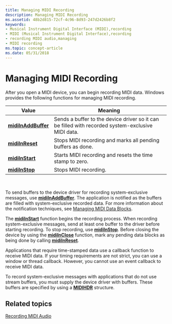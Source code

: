 ```yaml
---
title: Managing MIDI Recording
description: Managing MIDI Recording
ms.assetid: 48b2d815-72cf-4c96-8d93-247d2426b8f2
keywords:
- Musical Instrument Digital Interface (MIDI),recording
- MIDI (Musical Instrument Digital Interface),recording
- recording MIDI audio,managing
- MIDI recording
ms.topic: concept-article
ms.date: 05/31/2018
---
```


# Managing MIDI Recording

After you open a MIDI device, you can begin recording MIDI data. Windows provides the following functions for managing MIDI recording.



| Value                                      | Meaning                                                                                           |
|--------------------------------------------|---------------------------------------------------------------------------------------------------|
| [**midiInAddBuffer**](/windows/win32/api/mmeapi/nf-mmeapi-midiinaddbuffer) | Sends a buffer to the device driver so it can be filled with recorded system-exclusive MIDI data. |
| [**midiInReset**](/windows/win32/api/mmeapi/nf-mmeapi-midiinreset)         | Stops MIDI recording and marks all pending buffers as done.                                       |
| [**midiInStart**](/windows/win32/api/mmeapi/nf-mmeapi-midiinstart)         | Starts MIDI recording and resets the time stamp to zero.                                          |
| [**midiInStop**](/windows/win32/api/mmeapi/nf-mmeapi-midiinstop)           | Stops MIDI recording.                                                                             |



 

To send buffers to the device driver for recording system-exclusive messages, use [**midiInAddBuffer**](/windows/win32/api/mmeapi/nf-mmeapi-midiinaddbuffer). The application is notified as the buffers are filled with system-exclusive recorded data. For more information about the notification techniques, see [Managing MIDI Data Blocks](managing-midi-data-blocks.md).

The [**midiInStart**](/windows/win32/api/mmeapi/nf-mmeapi-midiinstart) function begins the recording process. When recording system-exclusive messages, send at least one buffer to the driver before starting recording. To stop recording, use [**midiInStop**](/windows/win32/api/mmeapi/nf-mmeapi-midiinstop). Before closing the device by using the [**midiInClose**](/windows/win32/api/mmeapi/nf-mmeapi-midiinclose) function, mark any pending data blocks as being done by calling [**midiInReset**](/windows/win32/api/mmeapi/nf-mmeapi-midiinreset).

Applications that require time-stamped data use a callback function to receive MIDI data. If your timing requirements are not strict, you can use a window or thread callback. However, you cannot use an event callback to receive MIDI data.

To record system-exclusive messages with applications that do not use stream buffers, you must supply the device driver with buffers. These buffers are specified by using a [**MIDIHDR**](/windows/win32/api/mmeapi/ns-mmeapi-midihdr) structure.

## Related topics

<dl> <dt>

[Recording MIDI Audio](recording-midi-audio.md)
</dt> </dl>

 

 
